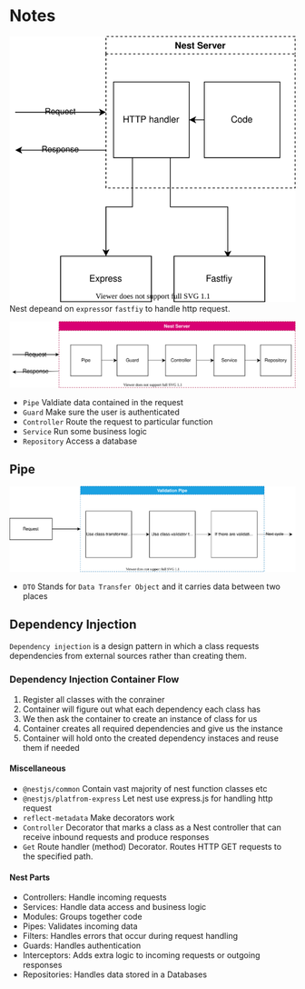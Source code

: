 # Notes

![How Nest Work](./digrams/Nest_Server.svg)
 Nest depeand on `express`or `fastfiy` to handle http request.

![Nest_cycle](./digrams/nest-cycles.svg)

- `Pipe` Valdiate data contained in the request
- `Guard` Make sure the user is authenticated
- `Controller` Route the request to particular function
- `Service` Run some business logic
- `Repository` Access a database

## Pipe

![Pipe(Validation_pipe)](./digrams/validation-pipe.svg)

- `DTO` Stands for `Data Transfer Object` and it carries data between two places

## Dependency Injection
`Dependency injection` is a design pattern in which a class requests dependencies from external sources rather than creating them.

### Dependency Injection Container Flow

1. Register all classes with the conrainer
2. Container will figure out what each dependency each class has
3. We then ask the container to create an instance of class for us
4. Container creates all required dependencies and give us the instance
5. Container will hold onto the created dependency instaces and reuse them if needed 

#### Miscellaneous

- `@nestjs/common` Contain vast majority of nest function classes etc
- `@nestjs/platfrom-express` Let nest use express.js for handling http request
- `reflect-metadata` Make decorators work
- `Controller` Decorator that marks a class as a Nest controller that can receive inbound requests and produce responses
- `Get` Route handler (method) Decorator. Routes HTTP GET requests to the specified path.

#### Nest Parts

- Controllers: Handle incoming requests
- Services: Handle data access and business logic
- Modules: Groups together code
- Pipes: Validates incoming data
- Filters: Handles errors that occur during request handling
- Guards: Handles authentication
- Interceptors: Adds extra logic to incoming requests or outgoing responses
- Repositories: Handles data stored in a Databases